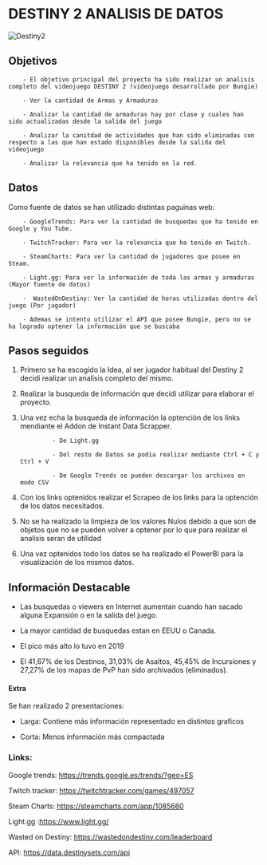 # DESTINY 2 ANALISIS DE DATOS

![Destiny2](https://user-images.githubusercontent.com/110235113/194011361-293e8872-d6cd-460e-9840-9f17d94ccca6.jpg)

## Objetivos

        - El objetivo principal del proyecto ha sido realizar un analisis completo del videojuego DESTINY 2 (videojuego desarrollado por Bungie)
        
        - Ver la cantidad de Armas y Armaduras
        
        - Analizar la cantidad de armaduras hay por clase y cuales han sido actualizadas desde la salida del juego
        
        - Analizar la canitdad de actividades que han sido eliminadas con respecto a las que han estado disponibles desde la salida del videojuego
        
        - Analizar la relevancia que ha tenido en la red.
        

## Datos

Como fuente de datos se han utilizado distintas paguinas web:

        - GoogleTrends: Para ver la cantidad de busquedas que ha tenido en Google y You Tube.
        
        - TwitchTracker: Para ver la relevancia que ha tenido en Twitch.
        
        - SteamCharts: Para ver la cantidad de jugadores que posee en Steam.
        
        - Light.gg: Para ver la información de toda las armas y armaduras (Mayor fuente de datos)
        
        -  WastedOnDestiny: Ver la cantidad de horas utilizadas dentro del juego (Por jugador)
        
        - Ademas se intento utilizar el API que posee Bungie, pero no se ha logrado optener la información que se buscaba


## Pasos seguidos


1. Primero se ha escogido la Idea, al ser jugador habitual del Destiny 2 decidi realizar un analisis completo del mismo.

2. Realizar la busqueda de información que decidi utilizar para elaborar el proyecto.

3. Una vez echa la busqueda de información la optención de los links mendiante el Addon de Instant Data Scrapper.
                
                - De Light.gg
                
                - Del resto de Datos se podia realizar mediante Ctrl + C y Ctrl + V

                - De Google Trends se pueden descargar los archivos en modo CSV

4. Con los links optenidos realizar el Scrapeo de los links para la optención de los datos necesitados.

5. No se ha realizado la limpieza de los valores Nulos debido a que son de objetos que no se pueden volver a optener por lo que para realizar el analisis seran de utilidad

6. Una vez optenidos todo los datos se ha realizado el PowerBI para la visualización de los mismos datos.

## Información Destacable

- Las busquedas o viewers en Internet aumentan cuando han sacado alguna Expansión o en la salida del juego.

- La mayor cantidad de busquedas estan en EEUU o Canada. 

- El pico más alto lo tuvo en 2019 

- El 41,67% de los Destinos, 31,03% de Asaltos, 45,45% de Incursiones y 27,27% de los mapas de PvP han sido archivados (eliminados).


#### Extra

Se han realizado 2 presentaciones:

- Larga: Contiene más información representado en distintos graficos

- Corta: Menos información más compactada



### Links:


Google trends: https://trends.google.es/trends/?geo=ES

Twitch tracker: https://twitchtracker.com/games/497057

Steam Charts: https://steamcharts.com/app/1085660

Light.gg :https://www.light.gg/

Wasted on Destiny: https://wastedondestiny.com/leaderboard

API: https://data.destinysets.com/api
